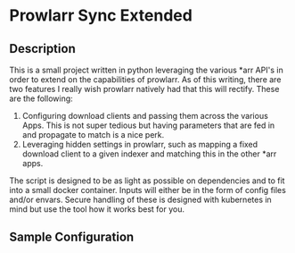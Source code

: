 # Prowlarr Sync Extended

## Description
This is a small project written in python leveraging the various *arr API's in order to extend on the capabilities of prowlarr. As of this writing, there are two features I really wish prowlarr natively had that this will rectify. These are the following:

1. Configuring download clients and passing them across the various Apps. This is not super tedious but having parameters that are fed in and propagate to match is a nice perk.
2. Leveraging hidden settings in prowlarr, such as mapping a fixed download client to a given indexer and matching this in the other *arr apps.

The script is designed to be as light as possible on dependencies and to fit into a small docker container. Inputs will either be in the form of config files and/or envars. Secure handling of these is designed with kubernetes in mind but use the tool how it works best for you.

## Sample Configuration
```
```